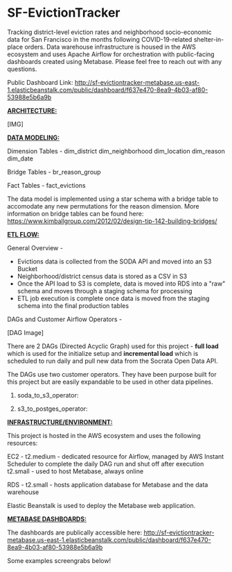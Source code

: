 # SF-EvictionTracker

Tracking district-level eviction rates and neighborhood socio-economic data for San Francisco in the months following COVID-19-related shelter-in-place orders. Data warehouse infrastructure is housed in the AWS ecosystem and uses Apache Airflow for orchestration with public-facing dashboards created using Metabase. Please feel free to reach out with any questions.

Public Dashboard Link: http://sf-evictiontracker-metabase.us-east-1.elasticbeanstalk.com/public/dashboard/f637e470-8ea9-4b03-af80-53988e5b6a9b


<b><u>ARCHITECTURE:</b></u>

[IMG]


<b><u>DATA MODELING:</b></u>

Dimension Tables -
dim_district
dim_neighborhood
dim_location
dim_reason
dim_date

Bridge Tables - 
br_reason_group

Fact Tables -
fact_evictions

The data model is implemented using a star schema with a bridge table to accomodate any new permutations for the reason dimension. More information on bridge tables can be found here: https://www.kimballgroup.com/2012/02/design-tip-142-building-bridges/


<b><u>ETL FLOW:</b></u>

General Overview - 
- Evictions data is collected from the SODA API and moved into an S3 Bucket
- Neighborhood/district census data is stored as a CSV in S3
- Once the API load to S3 is complete, data is moved into RDS into a "raw" schema and moves through a staging schema for processing
- ETL job execution is complete once data is moved from the staging schema into the final production tables

DAGs and Customer Airflow Operators -

[DAG Image]

There are 2 DAGs (Directed Acyclic Graph) used for this project - <b>full load</b> which is used for the initialize setup and <b>incremental load</b> which is scheduled to run daily and pull new data from the Socrata Open Data API.

The DAGs use two customer operators. They have been purpose built for this project but are easily expandable to be used in other data pipelines.

1. soda_to_s3_operator:

2. s3_to_postges_operator:


<b><u>INFRASTRUCTURE/ENVIRONMENT:</b></u>

This project is hosted in the AWS ecosystem and uses the following resources:

EC2 -
t2.medium - dedicated resource for Airflow, managed by AWS Instant Scheduler to complete the daily DAG run and shut off after execution 
t2.small - used to host Metabase, always online

RDS -
t2.small - hosts application database for Metabase and the data warehouse

Elastic Beanstalk is used to deploy the Metabase web application.


<b><u>METABASE DASHBOARDS:</b></u>

The dashboards are publically accessible here: http://sf-evictiontracker-metabase.us-east-1.elasticbeanstalk.com/public/dashboard/f637e470-8ea9-4b03-af80-53988e5b6a9b

Some examples screengrabs below!
